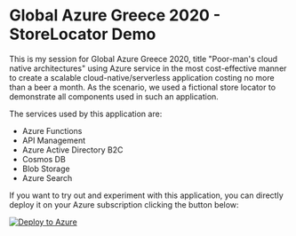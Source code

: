 # Global Azure Greece 2020 - StoreLocator Demo
This is my session for Global Azure Greece 2020, title "Poor-man's cloud native architectures" using Azure service in the most cost-effective manner to create a scalable cloud-native/serverless application costing no more than a beer a month. As the scenario, we used a fictional store locator to demonstrate all components used in such an application.

The services used by this application are:
- Azure Functions
- API Management
- Azure Active Directory B2C
- Cosmos DB
- Blob Storage
- Azure Search

If you want to try out and experiment with this application, you can directly deploy it on your Azure subscription clicking the button below:

[![Deploy to Azure](https://aka.ms/deploytoazurebutton)](https://portal.azure.com/#create/Microsoft.Template/uri/https%3A%2F%2Fraw.githubusercontent.com%2Fnianton%2Fstorelocator-demo%2Fmaster%2Fazuredeploy.json)